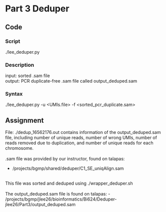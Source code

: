 # Part 3 Deduper

## Code
### Script
./lee_deduper.py

### Description
input: sorted .sam file <br/>
output: PCR duplicate-free .sam file called output_deduped.sam

### Syntax
./lee_deduper.py -u <UMIs.file> -f <sorted_pcr_duplicate.sam>

## Assignment
File: ./dedup_16562176.out contains information of the output_deduped.sam file, including number of unique reads, number of wrong UMIs, number of reads removed due to duplication, and number of unique reads for each chromosome.<br/>
<br/>
.sam file was provided by our instructor, found on talapas:
- /projects/bgmp/shared/deduper/C1_SE_uniqAlign.sam <br/>
<br/>
This file was sorted and deduped using ./wrapper_deduper.sh <br/>
<br/>
The output_deduped.sam file is found on talapas:
- /projects/bgmp/jlee26/bioinformatics/Bi624/Deduper-jlee26/Part3/output_deduped.sam

